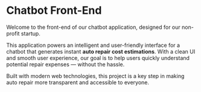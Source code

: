 # Chatbot Front-End

Welcome to the front-end of our chatbot application, designed for our non-profit startup.

This application powers an intelligent and user-friendly interface for a chatbot that generates instant **auto repair cost estimations**. With a clean UI and smooth user experience, our goal is to help users quickly understand potential repair expenses — without the hassle.

Built with modern web technologies, this project is a key step in making auto repair more transparent and accessible to everyone.
